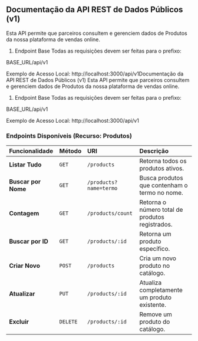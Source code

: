 ## Documentação da API REST de Dados Públicos (v1) ##
Esta API permite que parceiros consultem e gerenciem dados de Produtos da nossa plataforma de vendas online.

1. Endpoint Base
Todas as requisições devem ser feitas para o prefixo:

BASE_URL/api/v1

Exemplo de Acesso Local: http://localhost:3000/api/v1Documentação da API REST de Dados Públicos (v1)
Esta API permite que parceiros consultem e gerenciem dados de Produtos da nossa plataforma de vendas online.

1. Endpoint Base
Todas as requisições devem ser feitas para o prefixo:

BASE_URL/api/v1

Exemplo de Acesso Local: http://localhost:3000/api/v1

### Endpoints Disponíveis (Recurso: Produtos)

| Funcionalidade | Método | URI | Descrição |
| :--- | :--- | :--- | :--- |
| **Listar Tudo** | `GET` | `/products` | Retorna todos os produtos ativos. |
| **Buscar por Nome** | `GET` | `/products?name=termo` | Busca produtos que contenham o termo no nome. |
| **Contagem** | `GET` | `/products/count` | Retorna o número total de produtos registrados. |
| **Buscar por ID** | `GET` | `/products/:id` | Retorna um produto específico. |
| **Criar Novo** | `POST` | `/products` | Cria um novo produto no catálogo. |
| **Atualizar** | `PUT` | `/products/:id` | Atualiza completamente um produto existente. |
| **Excluir** | `DELETE` | `/products/:id` | Remove um produto do catálogo. |